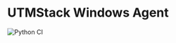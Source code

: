 # UTMStack Windows Agent
![Python CI](https://github.com/UTMStack/windows-agent/workflows/Python%20CI/badge.svg)
